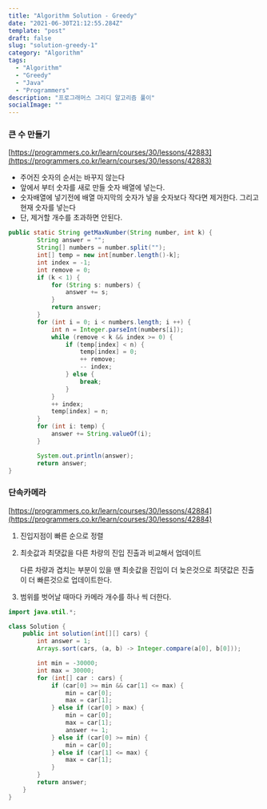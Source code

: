 ```yaml
---
title: "Algorithm Solution - Greedy"
date: "2021-06-30T21:12:55.284Z"
template: "post"
draft: false
slug: "solution-greedy-1"
category: "Algorithm"
tags:
  - "Algorithm"
  - "Greedy"
  - "Java"
  - "Programmers"
description: "프로그래머스 그리디 알고리즘 풀이"
socialImage: ""
---
```


### 큰 수 만들기

[https://programmers.co.kr/learn/courses/30/lessons/42883](https://programmers.co.kr/learn/courses/30/lessons/42883)

- 주어진 숫자의 순서는 바꾸지 않는다
- 앞에서 부터 숫자를 새로 만들 숫자 배열에 넣는다.
- 숫자배열에 넣기전에 배열 마지막의 숫자가 넣을 숫자보다 작다면 제거한다. 그리고 현재 숫자를 넣는다
- 단, 제거할 개수를 초과하면 안된다.

```java
public static String getMaxNumber(String number, int k) {
        String answer = "";
        String[] numbers = number.split("");
        int[] temp = new int[number.length()-k];
        int index = -1;
        int remove = 0;
        if (k < 1) {
            for (String s: numbers) {
                answer += s;
            }
            return answer;
        }
        for (int i = 0; i < numbers.length; i ++) {
            int n = Integer.parseInt(numbers[i]);
            while (remove < k && index >= 0) {
                if (temp[index] < n) {
                    temp[index] = 0;
                    ++ remove;
                    -- index;
                } else {
                    break;
                }
            }
            ++ index;
            temp[index] = n;
        }
        for (int i: temp) {
            answer += String.valueOf(i);
        }

        System.out.println(answer);
        return answer;
}
```

### 단속카메라

[https://programmers.co.kr/learn/courses/30/lessons/42884](https://programmers.co.kr/learn/courses/30/lessons/42884)

1. 진입지점이 빠른 순으로 정렬
2. 최솟값과 최댓값을 다른 차량의 진입 진출과 비교해서 업데이트

   다른 차량과 겹치는 부분이 있을 땐 최솟값을 진입이 더 늦은것으로 최댓값은 진출이 더 빠른것으로 업데이트한다.

3. 범위를 벗어날 때마다 카메라 개수를 하나 씩 더한다.

```java
import java.util.*;

class Solution {
    public int solution(int[][] cars) {
        int answer = 1;
        Arrays.sort(cars, (a, b) -> Integer.compare(a[0], b[0]));

        int min = -30000;
        int max = 30000;
        for (int[] car : cars) {
            if (car[0] >= min && car[1] <= max) {
                min = car[0];
                max = car[1];
            } else if (car[0] > max) {
                min = car[0];
                max = car[1];
                answer += 1;
            } else if (car[0] >= min) {
                min = car[0];
            } else if (car[1] <= max) {
                max = car[1];
            }
        }
        return answer;
    }
}
```
